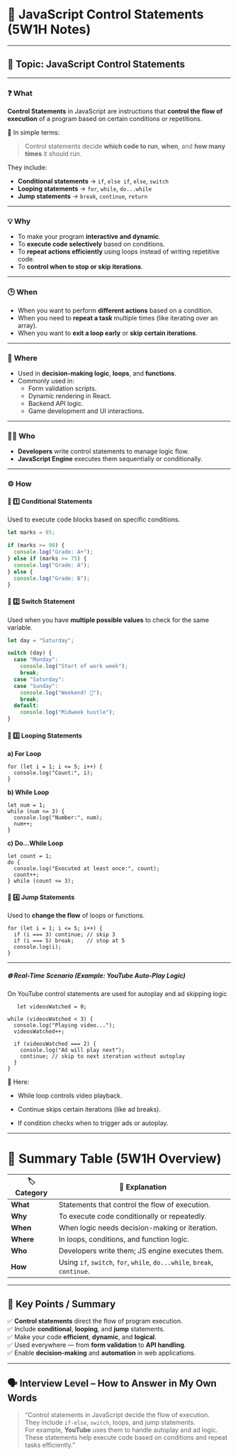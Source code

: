 # 🧭 JavaScript Control Statements (5W1H Notes)

---

## 🧩 Topic: JavaScript Control Statements

---

### ❓ **What**
**Control Statements** in JavaScript are instructions that **control the flow of execution** of a program based on certain conditions or repetitions.

🧠 In simple terms:  
> Control statements decide **which code to run**, **when**, and **how many times** it should run.

They include:
- **Conditional statements** → `if`, `else if`, `else`, `switch`
- **Looping statements** → `for`, `while`, `do...while`
- **Jump statements** → `break`, `continue`, `return`

---

### 💡 **Why**
- To make your program **interactive and dynamic**.  
- To **execute code selectively** based on conditions.  
- To **repeat actions efficiently** using loops instead of writing repetitive code.  
- To **control when to stop or skip iterations**.

---

### 🕒 **When**
- When you want to perform **different actions** based on a condition.  
- When you need to **repeat a task** multiple times (like iterating over an array).  
- When you want to **exit a loop early** or **skip certain iterations**.

---

### 📍 **Where**
- Used in **decision-making logic**, **loops**, and **functions**.  
- Commonly used in:
  - Form validation scripts.
  - Dynamic rendering in React.
  - Backend API logic.
  - Game development and UI interactions.

---

### 👨‍💻 **Who**
- **Developers** write control statements to manage logic flow.  
- **JavaScript Engine** executes them sequentially or conditionally.

---

### ⚙️ **How**

#### 🔸 1️⃣ Conditional Statements
Used to execute code blocks based on specific conditions.

```javascript
let marks = 85;

if (marks >= 90) {
  console.log("Grade: A+");
} else if (marks >= 75) {
  console.log("Grade: A");
} else {
  console.log("Grade: B");
}
```
#### 🔸 2️⃣ Switch Statement

Used when you have **multiple possible values** to check for the same variable.
```javascript
let day = "Saturday";

switch (day) {
  case "Monday":
    console.log("Start of work week");
    break;
  case "Saturday":
  case "Sunday":
    console.log("Weekend! 🎉");
    break;
  default:
    console.log("Midweek hustle");
}
```
#### 🔸 3️⃣ Looping Statements

**a) For Loop**
```javascrit
for (let i = 1; i <= 5; i++) {
  console.log("Count:", i);
}
```

**b) While Loop**
```javascrit
let num = 1;
while (num <= 3) {
  console.log("Number:", num);
  num++;
}
```


**c) Do...While Loop**

```javascrit
let count = 1;
do {
  console.log("Executed at least once:", count);
  count++;
} while (count <= 3);
```

#### 🔸 4️⃣ Jump Statements

Used to **change the flow** of loops or functions.
```javascrit
for (let i = 1; i <= 5; i++) {
  if (i === 3) continue; // skip 3
  if (i === 5) break;    // stop at 5
  console.log(i);
}
```
---

##### 🌐 Real-Time Scenario (Example: YouTube Auto-Play Logic)

On YouTube control statements are used for autoplay and ad skipping logic
```javascrit
   let videosWatched = 0;

while (videosWatched < 3) {
  console.log("Playing video...");
  videosWatched++;

  if (videosWatched === 2) {
    console.log("Ad will play next");
    continue; // skip to next iteration without autoplay
  }
}
```
🎥 Here:

- While loop controls video playback.

- Continue skips certain iterations (like ad breaks).

- If condition checks when to trigger ads or autoplay.

---

# 🧭 Summary Table (5W1H Overview)
| 🏷️ Category | 💬 Explanation                                                           |
| ------------ | ------------------------------------------------------------------------ |
| **What**     | Statements that control the flow of execution.                           |
| **Why**      | To execute code conditionally or repeatedly.                             |
| **When**     | When logic needs decision-making or iteration.                           |
| **Where**    | In loops, conditions, and function logic.                                |
| **Who**      | Developers write them; JS engine executes them.                          |
| **How**      | Using `if`, `switch`, `for`, `while`, `do...while`, `break`, `continue`. |

---


## 🧾 Key Points / Summary

✅ **Control statements** direct the flow of program execution.  
✅ Include **conditional**, **looping**, and **jump** statements.  
✅ Make your code **efficient**, **dynamic**, and **logical**.  
✅ Used everywhere — from **form validation** to **API handling**.  
✅ Enable **decision-making** and **automation** in web applications.  

---

## 🗣️ Interview Level – How to Answer in My Own Words

> “Control statements in JavaScript decide the flow of execution.  
> They include `if-else`, `switch`, loops, and jump statements.  
> For example, **YouTube** uses them to handle autoplay and ad logic.  
> These statements help execute code based on conditions and repeat tasks efficiently.”
